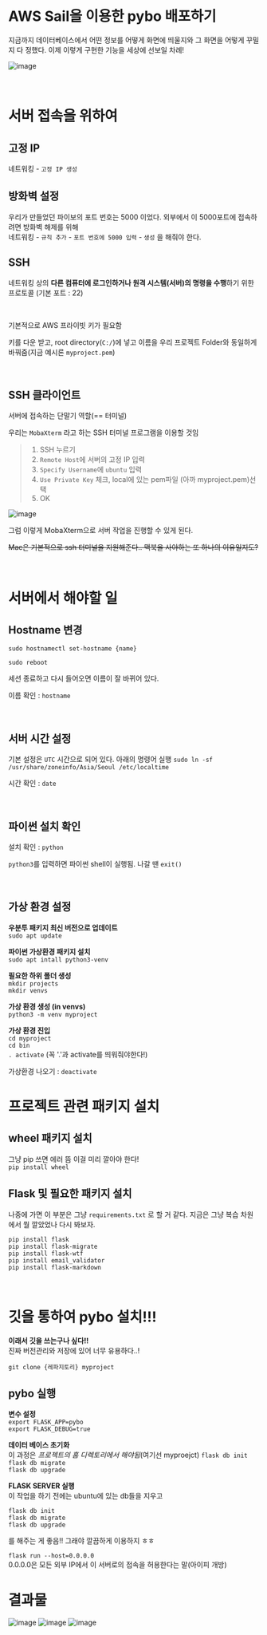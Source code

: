 # AWS Sail을 이용한 pybo 배포하기
지금까지 데이터베이스에서 어떤 정보를 어떻게 화면에 띄울지와 그 화면을 어떻게 꾸밀지 다 정했다. 이제 이렇게 구현한 기능을 세상에 선보일 차례!

![image](https://user-images.githubusercontent.com/83996346/189043591-363284e3-7955-4b2f-8977-8d65c54f150b.png)

<br>

# 서버 접속을 위하여

## 고정 IP 
네트워킹 - `고정 IP 생성`

## 방화벽 설정
우리가 만들었던 파이보의 포트 번호는 5000 이었다. 외부에서 이 5000포트에 접속하려면 방화벽 해제를 위해   
네트워킹 - `규칙 추가` - `포트 번호에 5000 입력` - `생성` 을 해줘야 한다.   

## **SSH**
네트워킹 상의 **다른 컴퓨터에 로그인하거나 원격 시스템(서버)의 명령을 수행**하기 위한 프로토콜 (기본 포트 : 22)

<br>

기본적으로 AWS 프라이빗 키가 필요함

키를 다운 받고, root directory(`C:/`)에 넣고 이름을 우리 프로젝트 Folder와 동일하게 바꿔줌(지금 예시론 `myproject.pem`)

<br>

## SSH 클라이언트
서버에 접속하는 단말기 역할(== 터미널)
  
우리는 `MobaXterm` 라고 하는 SSH 터미널 프로그램을 이용할 것임

> 1. SSH 누르기
> 2. `Remote Host`에 서버의 고정 IP 입력
> 3. `Specify Username`에 `ubuntu` 입력
> 4. `Use Private Key` 체크, local에 있는 pem파일 (아까 myproject.pem)선택
> 5. OK

![image](https://user-images.githubusercontent.com/83996346/189042764-126971a1-6058-4077-991e-98f362b93402.png)

그럼 이렇게 MobaXterm으로 서버 작업을 진행할 수 있게 된다.

~~Mac은 기본적으로 ssh 터미널을 지원해준다.. 맥북을 사야하는 또 하나의 이유일지도?~~

<br>

# 서버에서 해야할 일
## Hostname 변경
`sudo hostnamectl set-hostname {name}`

`sudo reboot`

세션 종료하고 다시 들어오면 이름이 잘 바뀌어 있다.

이름 확인 : `hostname`  

<br>

## 서버 시간 설정
기본 설정은 `UTC` 시간으로 되어 있다. 아래의 명령어 실행
`sudo ln -sf /usr/share/zoneinfo/Asia/Seoul /etc/localtime`

시간 확인 : `date`

<br>

## 파이썬 설치 확인
설치 확인 : `python`

`python3`를 입력하면 파이썬 shell이 실행됨. 나갈 땐 `exit()`

<br>

## 가상 환경 설정
**우분투 패키지 최신 버전으로 업데이트**  
`sudo apt update`

**파이썬 가상환경 패키지 설치**  
`sudo apt intall python3-venv`

**필요한 하위 폴더 생성**  
`mkdir projects`  
`mkdir venvs`

**가상 환경 생성 (in venvs)**  
`python3 -m venv myproject`

**가상 환경 진입**  
`cd myproject`  
`cd bin`  
`. activate` (꼭 '.'과 activate를 띄워줘야한다!)

가상환경 나오기 : `deactivate`

# 프로젝트 관련 패키지 설치
## wheel 패키지 설치
그냥 pip 쓰면 에러 뜸 이걸 미리 깔아야 한다!  
`pip install wheel`

## Flask 및 필요한 패키지 설치
나중에 가면 이 부분은 그냥 `requirements.txt` 로 할 거 같다. 지금은 그냥 복습 차원에서 뭘 깔았었나 다시 봐보자.

`pip install flask`  
`pip install flask-migrate`  
`pip install flask-wtf`  
`pip install email_validator`  
`pip install flask-markdown`  

<br>

# 깃을 통하여 pybo 설치!!! 
**이래서 깃을 쓰는구나 싶다!!**  
진짜 버전관리와 저장에 있어 너무 유용하다..!  

`git clone {레파지토리} myproject`   

## pybo 실행
**변수 설정**  
`export FLASK_APP=pybo`  
`export FLASK_DEBUG=true`

**데이터 베이스 초기화**  
이 과정은 _프로젝트의 홈 디렉토리에서 해야됨_(여기선 myproejct)
`flask db init`  
`flask db migrate`  
`flask db upgrade`

**FLASK SERVER 실행**  
이 작업을 하기 전에는 ubuntu에 있는 db들을 지우고 

`flask db init`  
`flask db migrate`  
`flask db upgrade`  

를 해주는 게 좋음!! 그래야 깔끔하게 이용하지 ㅎㅎ


`flask run --host=0.0.0.0`  
0.0.0.0은 모든 외부 IP에서 이 서버로의 접속을 허용한다는 말(아이피 개방)

# 결과물

![image](https://user-images.githubusercontent.com/83996346/189058913-47a10d08-c83a-47a2-afb7-fd1a3a09da36.png)
![image](https://user-images.githubusercontent.com/83996346/189059180-55ea2e85-3bb2-46d6-a5d4-26c42d65513a.png)
![image](https://user-images.githubusercontent.com/83996346/189059079-8e6c4499-be9f-4c45-af84-2d33391bc5b6.png)